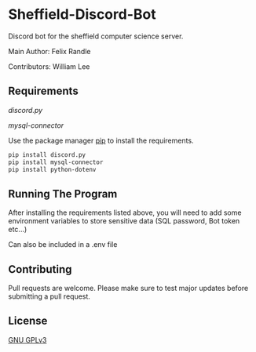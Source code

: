 # Sheffield-Discord-Bot
 Discord bot for the sheffield computer science server.
 
 Main Author:
 Felix Randle
 
 Contributors:
 William Lee
 
 ## Requirements
 *discord.py*
 
 *mysql-connector*
 
Use the package manager [pip](https://pip.pypa.io/en/stable/) to install the requirements.

```bash
pip install discord.py
pip install mysql-connector
pip install python-dotenv
```

## Running The Program

After installing the requirements listed above, you will need to add
some environment variables to store sensitive data (SQL password, Bot token etc...)

Can also be included in a .env file


## Contributing
Pull requests are welcome. 
Please make sure to test major updates before submitting a pull request.

## License
[GNU GPLv3](https://choosealicense.com/licenses/gpl-3.0/)
